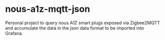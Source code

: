 # nous-a1z-mqtt-json
Personal project to query nous A1Z smart plugs exposed via Zigbee2MQTT and accumulate the data in the json data format to be imported into Grafana.
